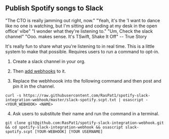 Publish Spotify songs to Slack
------------------------------
"The CTO is really jamming out right, now."
"Yeah, it's the 'I want to dance like no one is watching, but I'm sitting and coding at my desk in the open office' vibe"
"I wonder what they're listening to."
"Um, Check the slack channel"
<Switches to slack channel where the script is installed>
"Ooo. makes sense. It's TSwift, Shake It Off"
-- True Story

It's really fun to share what you're listening to in real time.  This is a little system to make that possible. Requires users to run a command to opt-in.

1) Create a slack channel in your org.
2) Then [add webhooks](https://api.slack.com/messaging/webhooks#enable_webhooks) to it.

3) Replace the webhhoook into the following command and then post and pin it in the channel.
```
curl -s https://raw.githubusercontent.com/RasPat1/spotify-slack-integration-webhook/master/slack-spotify.scpt.txt | osascript - <YOUR_WEBHOOK> <NAME>
```
4) Ask users to substitute their name and run the command in a terminal.


```
git clone git@github.com:RasPat1/spotify-slack-integration-webhook.git && cd spotify-slack-integration-webhook && osascript slack-spotify.scpt [YOUR-WEBHOOK] [YOUR USERNAME]
```